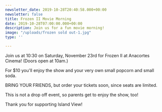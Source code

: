 ```yaml
---
newsletter_date: 2019-10-28T20:40:58.000+00:00
newsletter: false
title: Frozen II Movie Morning
date: 2019-10-28T07:00:00.000+00:00
description: Join us for a fun movie morning!
image: "/uploads/frozen sold out-1.jpg"
type: ''

---
```

Join us at 10:30 on Saturday, November 23rd for Frozen II at Anacortes Cinema!  (Doors open at 10am.)

For $10 you'll enjoy the show and your very own small popcorn and small soda.

BRING YOUR FRIENDS, but order your tickets soon, since seats are limited. 

This is not a drop off event, so parents get to enjoy the show, too!

Thank you for supporting Island View!